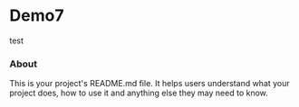 Demo7
=====

test

### About

This is your project's README.md file. It helps users understand what your
project does, how to use it and anything else they may need to know.